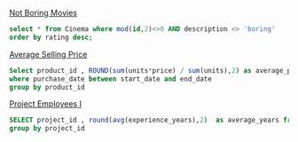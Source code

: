 [Not Boring Movies](https://leetcode.com/problems/not-boring-movies/description/?envType=study-plan-v2&id=top-sql-50)

 ```SQL
select * from Cinema where mod(id,2)<>0 AND description <> 'boring'
order by rating desc;
```

[Average Selling Price](https://leetcode.com/problems/average-selling-price/description/?envType=study-plan-v2&id=top-sql-50)

```SQL
Select product_id , ROUND(sum(units*price) / sum(units),2) as average_price from Prices p left join UnitsSold s using(product_id) 
where purchase_date between start_date and end_date
group by product_id 

```
[ Project Employees I](https://leetcode.com/problems/project-employees-i/description/?envType=study-plan-v2&id=top-sql-50)

```sql
SELECT project_id , round(avg(experience_years),2)  as average_years from Project p left join Employee e using (employee_id) 
group by project_id

```

